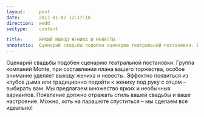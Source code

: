 ```yaml
---
layout:     post
date:       2017-01-07 12:17:18
direction:  wedd
sectype:    content

title:      ЯРКИЙ ВЫХОД ЖЕНИХА И НЕВЕСТЫ               
annotatio:  Сценарий свадьбы подобен сценарию театральной постановки. Группа компаний Monte, при составлении плана вашего торжества, особое внимание уделяет выходу жениха и невесты. Эффектно появиться из клубов дыма или традиционно подойти к жениху под руку с отцом – выбирать вам. Мы предлагаем множество ярких и необычных вариантов. Появление должно отражать стиль вашей свадьбы и ваше настроение. Можно, хоть на парашюте спуститься – мы сделаем все идеально! 
---
```


Сценарий свадьбы подобен сценарию театральной постановки. Группа компаний Monte, при составлении плана вашего торжества, особое внимание уделяет выходу жениха и невесты. Эффектно появиться из клубов дыма или традиционно подойти к жениху под руку с отцом – выбирать вам. Мы предлагаем множество ярких и необычных вариантов. Появление должно отражать стиль вашей свадьбы и ваше настроение. Можно, хоть на парашюте спуститься – мы сделаем все идеально!   